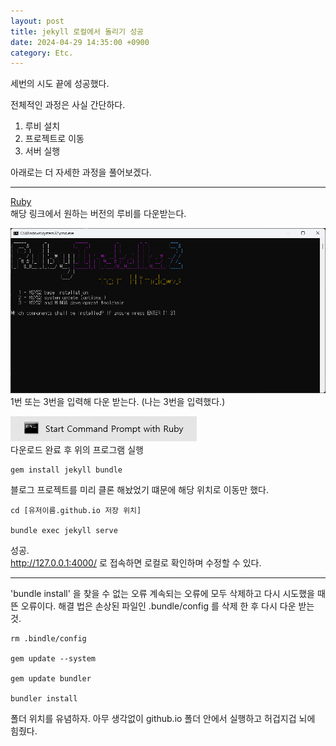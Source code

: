 ```yaml
---
layout: post
title: jekyll 로컬에서 돌리기 성공
date: 2024-04-29 14:35:00 +0900
category: Etc.
---
```

세번의 시도 끝에 성공했다.

전체적인 과정은 사실 간단하다.
1. 루비 설치
2. 프로젝트로 이동
3. 서버 실행

아래로는 더 자세한 과정을 풀어보겠다.

----
[Ruby](https://rubyinstaller.org/)  
해당 링크에서 원하는 버전의 루비를 다운받는다.

![img.png](/public/img/etc/img.png)    
1번 또는 3번을 입력해 다운 받는다. (나는 3번을 입력했다.)

![img.png](/public/img/etc/img_1.png)    
다운로드 완료 후 위의 프로그램 실행  
```
gem install jekyll bundle
```
블로그 프로젝트를 미리 클론 해놨었기 떄문에 해당 위치로 이동만 했다.
```
cd [유저이름.github.io 저장 위치]

bundle exec jekyll serve
```
성공.  
http://127.0.0.1:4000/ 로 접속하면 로컬로 확인하며 수정할 수 있다.

---  
'bundle install' 을 찾을 수 없는 오류
계속되는 오류에 모두 삭제하고 다시 시도했을 때 뜬 오류이다.
해결 법은 손상된 파일인 .bundle/config 를 삭제 한 후 다시 다운 받는 것.
```
rm .bindle/config

gem update --system

gem update bundler

bundler install
```
폴더 위치를 유념하자. 아무 생각없이 github.io 폴더 안에서 실행하고 허겁지겁 뇌에 힘줬다.